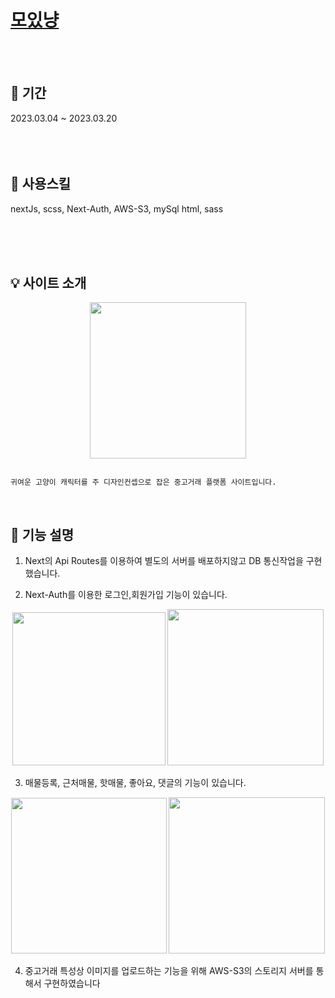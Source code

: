 # [모있냥](loso762.github.io/WIS/)

<br>
<br>

## 📆 기간

2023.03.04 ~ 2023.03.20<br/><br/><br><br>

## 💪 사용스킬

nextJs, scss, Next-Auth, AWS-S3, mySql html, sass <br><br><br>

<br>

## 💡 사이트 소개

<p align="center">
<img src="https://user-images.githubusercontent.com/57396816/233765042-83d2330c-602c-4bf8-ba82-9f391dbbab1c.png"  width="250"/>
</p>

```

귀여운 고양이 캐릭터를 주 디자인컨셉으로 잡은 중고거래 플랫폼 사이트입니다.

```

<br>

## 🔎 기능 설명

1. Next의 Api Routes를 이용하여 별도의 서버를 배포하지않고 DB 통신작업을 구현 했습니다.

2. Next-Auth를 이용한 로그인,회원가입 기능이 있습니다.
<p align="center">
<img src="https://user-images.githubusercontent.com/57396816/233765071-a2d2cf10-2ffb-4b02-bf69-0a839337a572.png"  width="245"/>
<img src="https://user-images.githubusercontent.com/57396816/233765073-fff9d25a-6b50-40a0-8bd7-656eaad2e3c9.png"  width="250"/>
</p>

3. 매물등록, 근처매물, 핫매물, 좋아요, 댓글의 기능이 있습니다.

<p align="center">
<img src="https://user-images.githubusercontent.com/57396816/233765066-23d542a4-fdd9-4fe4-a865-de9f5c9b299f.png"  width="249"/>
<img src="https://user-images.githubusercontent.com/57396816/233765065-7422ef4b-1af8-4b7e-81eb-db345d2a70e9.png"  width="250"/>
</p>

4. 중고거래 특성상 이미지를 업로드하는 기능을 위해 AWS-S3의 스토리지 서버를 통해서 구현하였습니다
